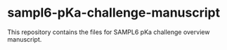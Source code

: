 # sampl6-pKa-challenge-manuscript
This repository contains the files for SAMPL6 pKa challenge overview manuscript.
